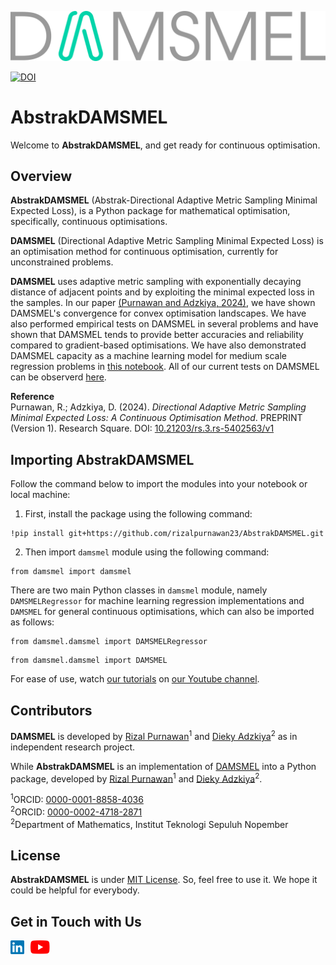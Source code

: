 <p align="center">
  <img src="img/AbstrakDAMSMEL_logo_v1.svg" alt="AbstrakDAMSMEL Logo">
</p>

[![DOI](https://zenodo.org/badge/883910405.svg)](https://doi.org/10.5281/zenodo.14042916)

# **AbstrakDAMSMEL**

Welcome to **AbstrakDAMSMEL**, and get ready for continuous optimisation.

## **Overview**

**AbstrakDAMSMEL** (Abstrak-Directional Adaptive Metric Sampling Minimal Expected Loss),
is a Python package for mathematical optimisation, specifically, continuous optimisations.

**DAMSMEL** (Directional Adaptive Metric Sampling Minimal Expected Loss) is an optimisation method for continuous optimisation, currently for unconstrained problems.

**DAMSMEL** uses adaptive metric sampling with exponentially decaying distance of adjacent points and by exploiting the minimal expected loss in the samples.
In our paper [(Purnawan and Adzkiya, 2024)](https://doi.org/10.21203/rs.3.rs-5402563/v1), we have shown DAMSMEL's convergence for convex optimisation landscapes.
We have also performed empirical tests on DAMSMEL in several problems and have shown that DAMSMEL tends to provide better
accuracies and reliability compared to gradient-based optimisations. We have also demonstrated DAMSMEL capacity as a machine learning model
for medium scale regression problems in [this notebook](damsmel_tests/damsmel_test_concrete.ipynb).
All of our current tests on DAMSMEL can be observerd [here](damsmel_tests).

**Reference**\
Purnawan, R.; Adzkiya, D. (2024). *Directional Adaptive Metric Sampling Minimal Expected Loss: A Continuous Optimisation Method*.
PREPRINT (Version 1). Research Square. DOI: [10.21203/rs.3.rs-5402563/v1](https://doi.org/10.21203/rs.3.rs-5402563/v1)

## **Importing AbstrakDAMSMEL**

Follow the command below to import the modules into your notebook or local machine:

1. First, install the package using the following command:
```
!pip install git+https://github.com/rizalpurnawan23/AbstrakDAMSMEL.git
```
2. Then import `damsmel` module using the following command:
```
from damsmel import damsmel
```
There are two main Python classes in `damsmel` module, namely `DAMSMELRegressor` for machine learning regression
implementations and `DAMSMEL` for general continuous optimisations,
which can also be imported as follows:
```
from damsmel.damsmel import DAMSMELRegressor
```
```
from damsmel.damsmel import DAMSMEL
```
For ease of use, watch [our tutorials](https://youtu.be/ZjmQ48pCego?si=W34WWYDduDqu11YB) on [our Youtube channel](https://www.youtube.com/@abstrak-math).

## **Contributors**

**DAMSMEL** is developed by [Rizal Purnawan](https://github.com/rizalpurnawan23)<sup>1</sup> and [Dieky Adzkiya](https://github.com/diekyadzkiya)<sup>2</sup>
as in independent research project.

While **AbstrakDAMSMEL** is an implementation of [DAMSMEL](https://doi.org/10.21203/rs.3.rs-5402563/v1) into a Python package,
developed by [Rizal Purnawan](https://github.com/rizalpurnawan23)<sup>1</sup> and [Dieky Adzkiya](https://github.com/diekyadzkiya)<sup>2</sup>.

<sup>1</sup>ORCID: [0000-0001-8858-4036](https://orcid.org/0000-0001-8858-4036)\
<sup>2</sup>ORCID: [0000-0002-4718-2871](https://orcid.org/0000-0002-4718-2871)\
<sup>2</sup>Department of Mathematics, Institut Teknologi Sepuluh Nopember

## **License**

**AbstrakDAMSMEL** is under [MIT License](LICENSE). So, feel free to use it. We hope it could be helpful for everybody.

## **Get in Touch with Us**

[<img align="left" alt="Linkedin" height="22px" src="img/linkedin-original.svg" style="padding-right:10px;"/>](https://www.linkedin.com/company/abstrak-math/)
[<img align="left" alt="Linkedin" height="22px" src="img/YouTube.svg" style="padding-right:10px;"/>]([https://www.linkedin.com/company/abstrak-math/](https://www.youtube.com/@abstrak-math))
